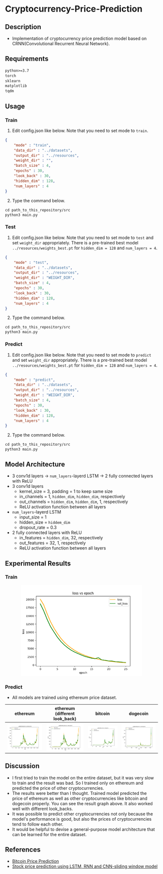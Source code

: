 # Cryptocurrency-Price-Prediction
## Description
- Implementation of cryptocurrency price prediction model based on CRNN(Convolutional Recurrent Neural Network).

## Requirements
```txt
python>=3.7
torch
sklearn
matplotlib
tqdm
```

## Usage
### Train
1. Edit config.json like below. Note that you need to set mode to `train`.
```json
{
    "mode" : "train",
    "data_dir" : "../datasets",
    "output_dir" : "../resources",
    "weight_dir" : "",
    "batch_size" : 4,
    "epochs" : 30,
    "look_back" : 30,
    "hidden_dim" : 128,
    "num_layers" : 4
}
```

2. Type the command below.
```
cd path_to_this_repository/src
python3 main.py
```


### Test
1. Edit config.json like below. Note that you need to set mode to `test` and set `weight_dir` appropriately. There is a pre-trained best model `../resources/weights_best.pt` for `hidden_dim = 128` and `num_layers = 4`.
```json
{
    "mode" : "test",
    "data_dir" : "../datasets",
    "output_dir" : "../resources",
    "weight_dir" : "WEIGHT_DIR",
    "batch_size" : 4,
    "epochs" : 30,
    "look_back" : 30,
    "hidden_dim" : 128,
    "num_layers" : 4
}
```

2. Type the command below.
```
cd path_to_this_repository/src
python3 main.py
```

### Predict
1. Edit config.json like below. Note that you need to set mode to `predict` and set `weight_dir` appropriately. There is a pre-trained best model `../resources/weights_best.pt` for `hidden_dim = 128` and `num_layers = 4`.
```json
{
    "mode" : "predict",
    "data_dir" : "../datasets",
    "output_dir" : "../resources",
    "weight_dir" : "WEIGHT_DIR",
    "batch_size" : 4,
    "epochs" : 30,
    "look_back" : 30,
    "hidden_dim" : 128,
    "num_layers" : 4
}
```

2. Type the command below.
```
cd path_to_this_repository/src
python3 main.py
```

## Model Architecture
- 3 conv1d layers -> `num_layers`-layerd LSTM -> 2 fully connected layers with ReLU
- 3 conv1d layers
    - kernel_size = 3, padding = 1 to keep same size
    - in_channels = 1, `hidden_dim`, `hidden_dim`, respectively
    - out_channels = `hidden_dim`, `hidden_dim`, 1, respectively
    - ReLU activation function between all layers
- `num_layers`-layerd LSTM
    - input_size = 1
    - hidden_size = `hiddem_dim`
    - dropout_rate = 0.3
- 2 fully connected layers with ReLU
    - in_features = `hidden_dim`, 32, respectively
    - out_features = 32, 1, respectively
    - ReLU activation function between all layers

## Experimental Results
### Train
<div align="center"><img src="https://github.com/drumpt/Cryptocurrency-Price-Prediction/blob/main/img/training_result.png" width="400"></div>

### Predict
- All models are trained using ethereum price dataset.

| ethereum | ethereum<br />(different look_back) | bitcoin | dogecoin |
| :-------------------------: | :-------------------------:| :-------------------------:| :-------------------------:|
| ![ethereum_to_ethereum](https://github.com/drumpt/Cryptocurrency-Price-Prediction/blob/main/img/ethereum_to_ethereum.png) | ![ethereum_to_ethereum_different_lookback](https://github.com/drumpt/Cryptocurrency-Price-Prediction/blob/main/img/ethereum_to_ethereum_different_lookback.png) | ![ethereum_to_bitcoin](https://github.com/drumpt/Cryptocurrency-Price-Prediction/blob/main/img/ethereum_to_bitcoin.png) | ![ethereum_to_dogecoin](https://github.com/drumpt/Cryptocurrency-Price-Prediction/blob/main/img/ethereum_to_dogecoin.png) |

## Discussion
- I first tried to train the model on the entire dataset, but it was very slow to train and the result was bad. So I trained only on ethereum and predicted the price of other cryptocurrencies.
- The results were better than I thought. Trained model predicted the price of ethereum as well as other cryptocurrencies like bitcoin and dogecoin properly. You can see the result graph above. It also worked well with different look_backs.
- It was possible to predict other cryptocurrencies not only because the model's performance is good, but also the prices of cryptocurrencies tend to follow each other.
- It would be helpful to devise a general-purpose model architecture that can be learned for the entire dataset.

## References
- [Bitcoin Price Prediction](https://wikidocs.net/53275)
- [Stock price prediction using LSTM, RNN and CNN-sliding window model](https://ieeexplore.ieee.org/stamp/stamp.jsp?tp=&arnumber=8126078)
